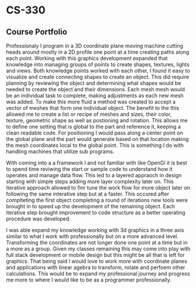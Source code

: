 # CS-330
## Course Portfolio

Professionaly I program in a 3D coordinate plane moving machine cutting heads around mostly in a 2D profile one point at a time creating paths along each point.  Working with this graphics development expanded that knowledge into managing groups of points to create shapes, textures, lights and views.  Both knowledge points worked with each other, I found it easy to visualize and create connecting shapes to create an object.  This did require planning by reviewing the object and determining what shapes would be needed to create the object and their dimensions.  Each mesh mesh would be an individual task to complete, making adjustments as each new mesh was added.  To make this more fluid a method was created to accept a vector of meshes that form one individual object.  The benefit to the this allowed me to create a list or recipe of meshes and sizes, their color, texture, geometric shape as well as postioning and rotation.  This allows me to define one setting that is global to the part and reference it, keeping a clean readable code.  For positioning I would pass along a center point on the global plane and the part would generate based on that location making the mesh coordinates local to the global point.  This is something I do with handling machines that utilize sub programs.

With coming into a a framework I and not familiar with like OpenGl it is best to spend time reviwing the start or sample code to understand how it operates and manage data flow.  This led to a layered appraoch in design starting with simple steps adding more layer complexity later on.  This iterative approach allowed to finr tune the work flow for more object later on following the same interative step but at a faster.  This occured after complteting the first object completing a round of iterations new tools were brought in to speed up the development of the remaining object.  Each iterative step brought improvement to code structure as a better operating procedure was developed.

I was able expand my knowledge working with 3d graphics in a three axis similar to what I work with professionally but on a more advanced level.  Transforming the coordinates are not longer done one point at a time but in a more as a group.  Given my classes remaining this may come into play with full stack development or mobile design but this might be all that is left for graphics.   That being said I would love to work more with coordinate planes and applications with linear agebra to transform, rotate and perfoem other calculations.  This would be to expand my professional journey and progress me more to where I would like to be as a programmer professionally.